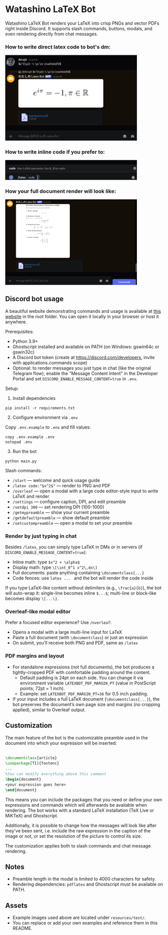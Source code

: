 # Watashino LaTeX Bot

Watashino LaTeX Bot renders your LaTeX into crisp PNGs and vector PDFs right inside Discord. It supports slash commands, buttons, modals, and even rendering directly from chat messages.

### How to write direct latex code to bot's dm:

<p>
	<img alt="x^2" width="420" src="/assets/howtowritecodedirectlyinbotsdm.png" />
</p>

### How to write inline code if you prefer to:
<img alt="x^2 repeated" width="420" src="/assets/inlineExpressionsusage.png" />

### How your full document render will look like:
<img alt="x^2 repeated" width="420" src="/assets/renderedEquations.png" />

## Discord bot usage

A beautiful website demonstrating commands and usage is available at [this website](https://atrajit-sarkar.github.io/Watashino-Latex-Bot/) in the root folder. You can open it locally in your browser or host it anywhere.

Prerequisites:
- Python 3.9+
- Ghostscript installed and available on PATH (on Windows: gswin64c or gswin32c)
- A Discord bot token (create at https://discord.com/developers, invite with applications.commands scope)
- Optional: to render messages you just type in chat (like the original Telegram flow), enable the "Message Content Intent" in the Developer Portal and set `DISCORD_ENABLE_MESSAGE_CONTENT=true` in `.env`.

Setup:
1. Install dependencies

```
pip install -r requirements.txt
```

2. Configure environment via `.env`

Copy `.env.example` to `.env` and fill values:

```
copy .env.example .env
notepad .env
```

3. Run the bot

```
python main.py
```

Slash commands:
- `/start` — welcome and quick usage guide
- `/latex code:"$x^2$"` — render to PNG and PDF
- `/overleaf` — open a modal with a large code editor-style input to write LaTeX and render
- `/settings` — configure caption, DPI, and edit preamble
- `/setdpi 300` — set rendering DPI (100-1000)
- `/getmypreamble` — show your current preamble
- `/getdefaultpreamble` — show default preamble
- `/setcustompreamble` — open a modal to set your preamble

### Render by just typing in chat

Besides `/latex`, you can simply type LaTeX in DMs or in servers (if `DISCORD_ENABLE_MESSAGE_CONTENT=true`):

- Inline math: type `$x^2 + \alpha$`
- Display math: type `\[\int_0^1 x^2\,dx\]`
- Full documents: paste anything containing `\documentclass{...}`
- Code fences: use ```latex ... ``` and the bot will render the code inside

If you type LaTeX-like content without delimiters (e.g., `\frac{a}{b}`), the bot will auto-wrap it: single-line becomes inline `$...$`; multi-line or block-like becomes display `\[...\]`.

### Overleaf-like modal editor

Prefer a focused editor experience? Use `/overleaf`:

- Opens a modal with a large multi-line input for LaTeX
- Paste a full document (with `\documentclass`) or just an expression
- On submit, you’ll receive both PNG and PDF, same as `/latex`

### PDF margins and layout

- For standalone expressions (not full documents), the bot produces a tightly-cropped PDF with comfortable padding around the content.
	- Default padding is 24pt on each side. You can change it via environment variable `LATEXBOT_PDF_MARGIN_PT` (value in PostScript points; 72pt = 1 inch).
	- Example: set `LATEXBOT_PDF_MARGIN_PT=36` for 0.5 inch padding.
- If your input includes a full LaTeX document (`\documentclass{...}`), the bot preserves the document’s own page size and margins (no cropping applied), similar to Overleaf output.

## Customization
The main feature of the bot is the customizable preamble used in the document into which your expression will be inserted:
```latex

\documentclass{article}
\usepackage[T1]{fontenc}
...
%You can modify everything above this comment
\begin{document}
<your expression goes here>
\end{document}
```
This means you can include the packages that you need or define your own expressions and commands which will afterwards be available when rendering. The bot works with a standard LaTeX installation (TeX Live or MiKTeX) and Ghostscript.

Additionally, it is possible to change how the messages will look like after they've been sent, i.e. include the raw expression in the caption of the image or not, or set the resolution of the picture to control its size.

The customization applies both to slash commands and chat message rendering.

## Notes
- Preamble length in the modal is limited to 4000 characters for safety.
- Rendering dependencies: `pdflatex` and Ghostscript must be available on PATH.

## Assets
- Example images used above are located under `resources/test/`.
- You can replace or add your own examples and reference them in this README.
